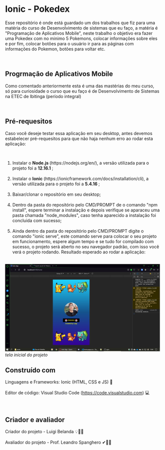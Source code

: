 
# Ionic - Pokedex 
Esse repositório é onde está guardado um dos trabalhos que fiz para uma matéria do curso de Desenvolvimento de sistemas que eu faço, a matéria é "Programação de Aplicativos Mobile", neste trabalho o objetivo era fazer uma Pokedex com no minimo 5 Pokemons, colocar informações sobre eles e por fim, colocar botões para o usuário ir para as páginas com informações do Pokemon, botões para voltar etc.

<br>   

## Progrmação de Aplicativos Mobile
Como comentado anteriormente esta é uma das mastérias do meu curso, só para curiosidade o curso que eu faço é de Desenvolvimento de Sistemas na ETEC de Ibitinga (período integral) 

<br>   

## Pré-requesitos
Caso você deseje testar essa aplicação em seu desktop, antes devemos estabelecer pré-requesitos para que não haja nenhum erro ao rodar esta aplicação:   

<br>     

<ol>
<li> Instalar o <b> Node.js </b> (https://nodejs.org/en/), a versão utilizada para o projeto foi a <b> 12.16.1 </b>; </li>
  <br>  
<li> Instalar o <b> Ionic </b> (https://ionicframework.com/docs/installation/cli), a versão utilizada para o projeto foi a <b> 5.4.16 </b>;</li>
  <br>  
<li> Baixar/clonar o repositório em seu desktop;  </li>
  <br>  
<li> Dentro da pasta do repositório pelo CMD/PROMPT de o comando "npm install", espere terminar a instalação e depois verifique se aparaceu uma pasta chamada "node_modules", caso tenha aparecido a instalação foi concluida com sucesso;   </li>
  <br>  
<li> Ainda dentro da pasta do repositório pelo CMD/PROMPT digite o comando "ionic serve", este comando serve para colocar o seu projeto em funcionamento, espere algum tempo e se tudo for compilado com sucesso, o projeto será aberto no seu navegador padrão, com isso você verá o projeto rodando. Resultado esperado ao rodar a aplicação: </li>
  <br>
</ol>  

<img src="https://github.com/LuigiBelanda/Ionic-Pokedex/blob/master/tela%20inicial%20do%20projeto.jpeg">
<i> tela inicial do projeto </i> 
<br>  

## Construído com
Linguagens e Frameworks: Ionic (HTML, CSS e JS) 📱
<br>   
Editor de código: Visual Studio Code (https://code.visualstudio.com) 💻  

<br>   

## Criador e avaliador 
Criador do projeto - Luigi Belanda   💡👨‍💻                                                                                           
<br>
Avaliador do projeto - Prof. Leandro Spanghero   ✔👨‍🏫
